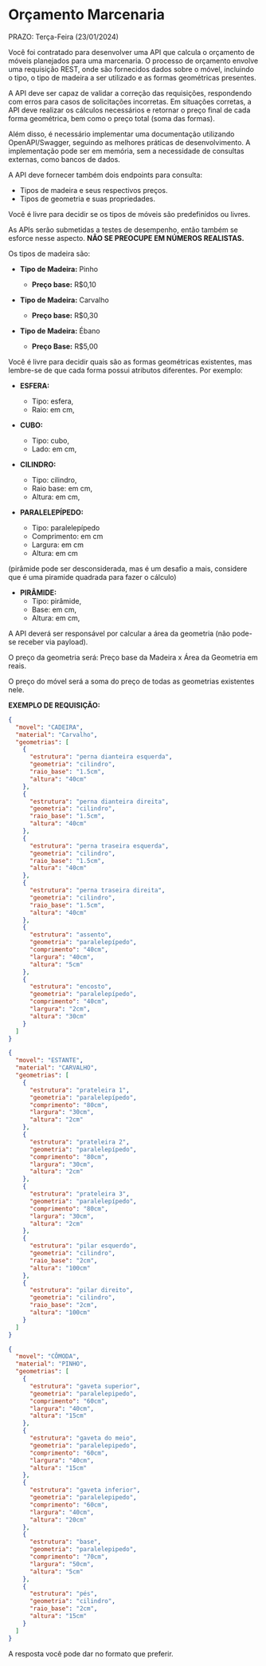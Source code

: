 # Orçamento Marcenaria

PRAZO: Terça-Feira (23/01/2024)

Você foi contratado para desenvolver uma API que calcula o orçamento de móveis planejados para uma marcenaria. O processo de orçamento envolve uma requisição REST, onde são fornecidos dados sobre o móvel, incluindo o tipo, o tipo de madeira a ser utilizado e as formas geométricas presentes.

A API deve ser capaz de validar a correção das requisições, respondendo com erros para casos de solicitações incorretas. Em situações corretas, a API deve realizar os cálculos necessários e retornar o preço final de cada forma geométrica, bem como o preço total (soma das formas).

Além disso, é necessário implementar uma documentação utilizando OpenAPI/Swagger, seguindo as melhores práticas de desenvolvimento. A implementação pode ser em memória, sem a necessidade de consultas externas, como bancos de dados.

A  API deve fornecer também dois endpoints para consulta:
-   Tipos de madeira e seus respectivos preços.
-   Tipos de geometria e suas propriedades.

Você é livre para decidir se os tipos de móveis são predefinidos ou livres.

As APIs serão submetidas a testes de desempenho, então também se esforce nesse aspecto. **NÃO SE PREOCUPE EM NÚMEROS REALISTAS.**

Os tipos de madeira são:

- **Tipo de Madeira:** Pinho
  - **Preço base:** R$0,10

- **Tipo de Madeira:** Carvalho
  - **Preço base:** R$0,30

- **Tipo de Madeira:** Ébano
  - **Preço Base:** R$5,00

Você é livre para decidir quais são as formas geométricas existentes, mas lembre-se de que cada forma possui atributos diferentes. Por exemplo:

- **ESFERA:**
  - Tipo: esfera,
  - Raio: em cm,

- **CUBO:**
  - Tipo: cubo,
  - Lado: em cm,

- **CILINDRO:**
  - Tipo: cilindro,
  - Raio base: em cm,
  - Altura: em cm,

- **PARALELEPÍPEDO:**
  - Tipo: paralelepípedo
  - Comprimento: em cm
  - Largura:  em cm
  - Altura: em cm
 
  
 (pirâmide pode ser desconsiderada, mas é um desafio a mais, considere que é uma piramide quadrada para fazer o cálculo)
- **PIRÂMIDE:**
  - Tipo: pirâmide,
  - Base: em cm,
  - Altura: em cm,


A API deverá ser responsável por calcular a área da geometria (não pode-se receber via payload).

O preço da geometria será: Preço base da Madeira x Área da Geometria em reais.

O preço do móvel será a soma do preço de todas as geometrias existentes nele.

**EXEMPLO DE REQUISIÇÃO:**

```json
{
  "movel": "CADEIRA",
  "material": "Carvalho",
  "geometrias": [
    {
      "estrutura": "perna dianteira esquerda",
      "geometria": "cilindro",
      "raio_base": "1.5cm",
      "altura": "40cm"
    },
    {
      "estrutura": "perna dianteira direita",
      "geometria": "cilindro",
      "raio_base": "1.5cm",
      "altura": "40cm"
    },
    {
      "estrutura": "perna traseira esquerda",
      "geometria": "cilindro",
      "raio_base": "1.5cm",
      "altura": "40cm"
    },
    {
      "estrutura": "perna traseira direita",
      "geometria": "cilindro",
      "raio_base": "1.5cm",
      "altura": "40cm"
    },
    {
      "estrutura": "assento",
      "geometria": "paralelepípedo",
      "comprimento": "40cm",
      "largura": "40cm",
      "altura": "5cm"
    },
    {
      "estrutura": "encosto",
      "geometria": "paralelepípedo",
      "comprimento": "40cm",
      "largura": "2cm",
      "altura": "30cm"
    }
  ]
}
```

```json
{
  "movel": "ESTANTE",
  "material": "CARVALHO",
  "geometrias": [
    {
      "estrutura": "prateleira 1",
      "geometria": "paralelepípedo",
      "comprimento": "80cm",
      "largura": "30cm",
      "altura": "2cm"
    },
    {
      "estrutura": "prateleira 2",
      "geometria": "paralelepípedo",
      "comprimento": "80cm",
      "largura": "30cm",
      "altura": "2cm"
    },
    {
      "estrutura": "prateleira 3",
      "geometria": "paralelepípedo",
      "comprimento": "80cm",
      "largura": "30cm",
      "altura": "2cm"
    },
    {
      "estrutura": "pilar esquerdo",
      "geometria": "cilindro",
      "raio_base": "2cm",
      "altura": "100cm"
    },
    {
      "estrutura": "pilar direito",
      "geometria": "cilindro",
      "raio_base": "2cm",
      "altura": "100cm"
    }
  ]
}
```

```json
{
  "movel": "CÔMODA",
  "material": "PINHO",
  "geometrias": [
    {
      "estrutura": "gaveta superior",
      "geometria": "paralelepipedo",
      "comprimento": "60cm",
      "largura": "40cm",
      "altura": "15cm"
    },
    {
      "estrutura": "gaveta do meio",
      "geometria": "paralelepipedo",
      "comprimento": "60cm",
      "largura": "40cm",
      "altura": "15cm"
    },
    {
      "estrutura": "gaveta inferior",
      "geometria": "paralelepipedo",
      "comprimento": "60cm",
      "largura": "40cm",
      "altura": "20cm"
    },
    {
      "estrutura": "base",
      "geometria": "paralelepipedo",
      "comprimento": "70cm",
      "largura": "50cm",
      "altura": "5cm"
    },
    {
      "estrutura": "pés",
      "geometria": "cilindro",
      "raio_base": "2cm",
      "altura": "15cm"
    }
  ]
}
```

A resposta você pode dar no formato que preferir. 
